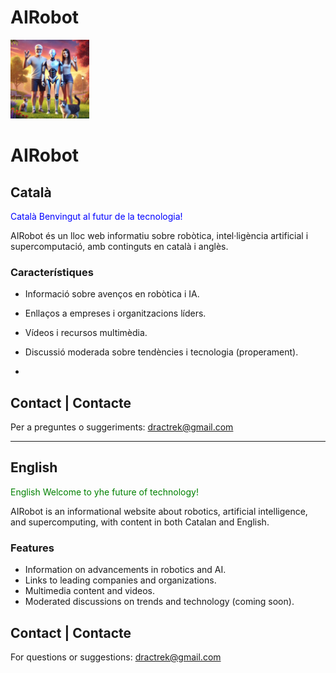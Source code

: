 # AIRobot
<img src="imatges/EvePic01.webp" width="25%" alt="Robots, AI, Humans, ...">

# AIRobot  

## Català
<span style="color: blue;">Català 
Benvingut al futur de la tecnologia!</span>

AIRobot és un lloc web informatiu sobre robòtica, intel·ligència artificial i supercomputació, amb continguts en català i anglès.

### Característiques
- Informació sobre avenços en robòtica i IA.
- Enllaços a empreses i organitzacions líders.
- Vídeos i recursos multimèdia.
- Discussió moderada sobre tendències i tecnologia (properament).

- 
## Contact | Contacte
Per a preguntes o suggeriments: [dractrek@gmail.com](mailto:dractrek@gmail.com)


---

## English
<span style="color: green;">English 
Welcome to yhe future of technology!</span>

AIRobot is an informational website about robotics, artificial intelligence, and supercomputing, with content in both Catalan and English.

### Features
- Information on advancements in robotics and AI.
- Links to leading companies and organizations.
- Multimedia content and videos.
- Moderated discussions on trends and technology (coming soon).


## Contact | Contacte
For questions or suggestions: [dractrek@gmail.com](mailto:dractrek@gmail.com)



